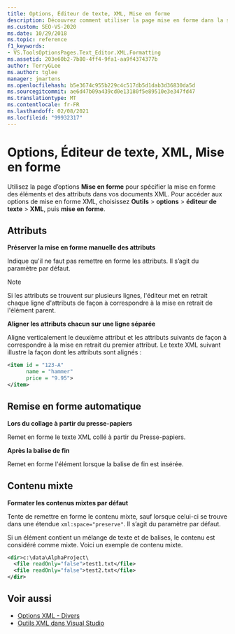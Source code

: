 ```yaml
---
title: Options, Éditeur de texte, XML, Mise en forme
description: Découvrez comment utiliser la page mise en forme dans la section XML pour spécifier comment les éléments et les attributs sont mis en forme dans vos documents XML.
ms.custom: SEO-VS-2020
ms.date: 10/29/2018
ms.topic: reference
f1_keywords:
- VS.ToolsOptionsPages.Text_Editor.XML.Formatting
ms.assetid: 203e60b2-7b80-4ff4-9fa1-aa9f4374377b
author: TerryGLee
ms.author: tglee
manager: jmartens
ms.openlocfilehash: b5e3674c955b229c4c517db5d1dab3d36830da5d
ms.sourcegitcommit: ae6d47b09a439cd0e13180f5e89510e3e347fd47
ms.translationtype: MT
ms.contentlocale: fr-FR
ms.lasthandoff: 02/08/2021
ms.locfileid: "99932317"
---
```

# <a name="options-text-editor-xml-formatting"></a>Options, Éditeur de texte, XML, Mise en forme

Utilisez la page d’options **Mise en forme** pour spécifier la mise en forme des éléments et des attributs dans vos documents XML. Pour accéder aux options de mise en forme XML, choisissez **Outils**  >  **options**  >  **éditeur de texte**  >  **XML**, puis **mise en forme**.

## <a name="attributes"></a>Attributs

**Préserver la mise en forme manuelle des attributs**

Indique qu'il ne faut pas remettre en forme les attributs. Il s’agit du paramètre par défaut.

> [!NOTE]
> Si les attributs se trouvent sur plusieurs lignes, l'éditeur met en retrait chaque ligne d'attributs de façon à correspondre à la mise en retrait de l'élément parent.

**Aligner les attributs chacun sur une ligne séparée**

Aligne verticalement le deuxième attribut et les attributs suivants de façon à correspondre à la mise en retrait du premier attribut. Le texte XML suivant illustre la façon dont les attributs sont alignés :

```xml
<item id = "123-A"
      name = "hammer"
      price = "9.95">
</item>
```

## <a name="auto-reformat"></a>Remise en forme automatique

**Lors du collage à partir du presse-papiers**

Remet en forme le texte XML collé à partir du Presse-papiers.

**Après la balise de fin**

Remet en forme l'élément lorsque la balise de fin est insérée.

## <a name="mixed-content"></a>Contenu mixte

**Formater les contenus mixtes par défaut**

Tente de remettre en forme le contenu mixte, sauf lorsque celui-ci se trouve dans une étendue `xml:space="preserve"`. Il s’agit du paramètre par défaut.

Si un élément contient un mélange de texte et de balises, le contenu est considéré comme mixte. Voici un exemple de contenu mixte.

```xml
<dir>c:\data\AlphaProject\
  <file readOnly="false">test1.txt</file>
  <file readOnly="false">test2.txt</file>
</dir>
```

## <a name="see-also"></a>Voir aussi

- [Options XML - Divers](options-text-editor-xml-miscellaneous.md)
- [Outils XML dans Visual Studio](../../xml-tools/xml-tools-in-visual-studio.md)
